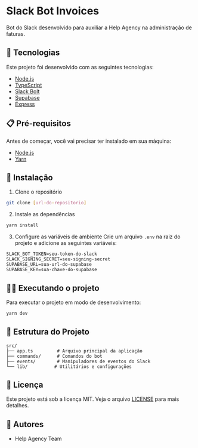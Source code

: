 # Slack Bot Invoices

Bot do Slack desenvolvido para auxiliar a Help Agency na administração de faturas.

## 🚀 Tecnologias

Este projeto foi desenvolvido com as seguintes tecnologias:

- [Node.js](https://nodejs.org/)
- [TypeScript](https://www.typescriptlang.org/)
- [Slack Bolt](https://slack.dev/bolt-js/tutorial/getting-started)
- [Supabase](https://supabase.com/)
- [Express](https://expressjs.com/)

## 📋 Pré-requisitos

Antes de começar, você vai precisar ter instalado em sua máquina:
- [Node.js](https://nodejs.org/)
- [Yarn](https://yarnpkg.com/)

## 🔧 Instalação

1. Clone o repositório
```bash
git clone [url-do-repositorio]
```

2. Instale as dependências
```bash
yarn install
```

3. Configure as variáveis de ambiente
Crie um arquivo `.env` na raiz do projeto e adicione as seguintes variáveis:
```env
SLACK_BOT_TOKEN=seu-token-do-slack
SLACK_SIGNING_SECRET=seu-signing-secret
SUPABASE_URL=sua-url-do-supabase
SUPABASE_KEY=sua-chave-do-supabase
```

## 🏃‍♂️ Executando o projeto

Para executar o projeto em modo de desenvolvimento:

```bash
yarn dev
```

## 📁 Estrutura do Projeto

```
src/
├── app.ts         # Arquivo principal da aplicação
├── commands/      # Comandos do bot
├── events/        # Manipuladores de eventos do Slack
└── lib/          # Utilitários e configurações
```

## 📝 Licença

Este projeto está sob a licença MIT. Veja o arquivo [LICENSE](LICENSE) para mais detalhes.

## 👥 Autores

- Help Agency Team 